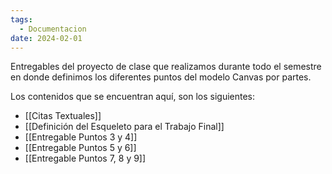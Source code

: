 ```yaml
---
tags:
  - Documentacion
date: 2024-02-01
---
```

Entregables del proyecto de clase que realizamos durante todo el semestre en donde definimos los diferentes puntos del modelo Canvas por partes.

Los contenidos que se encuentran aquí, son los siguientes:

- [[Citas Textuales]]
- [[Definición del Esqueleto para el Trabajo Final]]
- [[Entregable  Puntos 3 y 4]]
- [[Entregable Puntos 5 y 6]]
- [[Entregable Puntos 7, 8 y 9]]